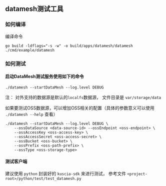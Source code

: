 

## datamesh测试工具


### 如何编译

编译命令
```
go build -ldflags="-s -w" -o build/apps/datamesh/datamesh ./cmd/example/datamesh
```


### 如何测试

#### 启动DataMesh测试服务使用如下的命令
```
./datamesh --startDataMesh --log.level DEBUG
```
注： 对外支持的数据源是默认的`localfs`数据源， 文件目录是 `var/storage/data`


如果要测试OSS数据源，可以增加OSS相关的配置（具体的参数意义可以使用 `./datamesh --help` 查看）
```
./datamesh --startDataMesh --log.level DEBUG \
    --ossDataSource <data-source-id> --ossEndpoint <oss-endpoint> \
    --ossAccessKey <oss-access-key> \
    --ossAccessSecret <oss-access-secret> \
    --ossBucket <oss-bucket> \
    --ossPrefix <oss-path-prefix> \
    --ossType <oss-storage-type>
```


#### 测试客户端
建议使用 `python` 封装好的 `kuscia-sdk` 来进行测试， 参考文件 `<project-root>/python/test/test_datamesh.py`
